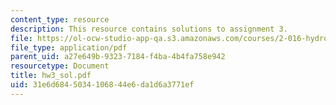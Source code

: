 ```yaml
---
content_type: resource
description: This resource contains solutions to assignment 3.
file: https://ol-ocw-studio-app-qa.s3.amazonaws.com/courses/2-016-hydrodynamics-13-012-fall-2005/31e6d6845034106844e6da1d6a3771ef_hw3_sol.pdf
file_type: application/pdf
parent_uid: a27e649b-9323-7184-f4ba-4b4fa758e942
resourcetype: Document
title: hw3_sol.pdf
uid: 31e6d684-5034-1068-44e6-da1d6a3771ef
---
```

